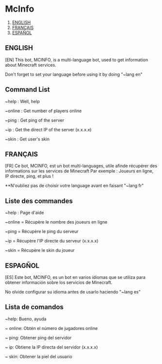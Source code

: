 # McInfo

1. [ENGLISH](#ENGLISH)
2. [FRANÇAIS](#FRANÇAIS)
3. [ESPAÑOL](#ESPAÑOL)

## ENGLISH

[EN] This bot, MCINFO, is a multi-language bot, used to get information about Minecraft services.

Don't forget to set your language before using it by doing "~lang en"

## Command List 

~help : Well, help

~online : Get number of players online

~ping : Get ping of the server

~ip : Get the direct IP of the server (x.x.x.x)

~skin : Get user's skin

## FRANÇAIS

[FR] Ce bot, MCINFO, est un bot multi-languages, utile afinde récupérer des informations sur les services de Minecraft Par exemple : Joueurs en ligne, IP directe, ping, et plus !

**N'oubliez pas de choisir votre language avant en faisant "~lang fr"

##  Liste des commandes

~help : Page d'aide

~online = Récupère le nombre des joueurs en ligne

~ping = Récupère le ping du serveur

~ip = Récupère l'IP directe du serveur (x.x.x.x)

~skin = Récupère le skin du joueur

## ESPAGÑOL

[ES] Este bot, MCINFO, es un bot en varios idiomas que se utiliza para obtener información sobre los servicios de Minecraft.

No olvide configurar su idioma antes de usarlo haciendo "~lang es"

## Lista de comandos

~help: Bueno, ayuda

~ online: Obtén el número de jugadores online

~ ping: Obtener ping del servidor

~ ip: Obtiene la IP directa del servidor (x.x.x.x)

~ skin: Obtener la piel del usuario
